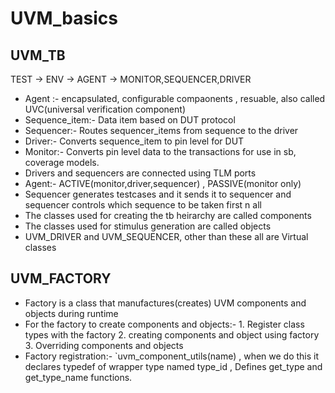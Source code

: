 # UVM_basics

## UVM_TB 
TEST -> ENV -> AGENT -> MONITOR,SEQUENCER,DRIVER
* Agent :- encapsulated, configurable compaonents , resuable, also called UVC(universal verification component)
* Sequence_item:- Data item based on DUT protocol
* Sequencer:- Routes sequencer_items from sequence to the driver
* Driver:- Converts sequence_item to pin level for DUT
* Monitor:- Converts pin level data to the transactions for use in sb, coverage models.
* Drivers and sequencers are connected using TLM ports
* Agent:- ACTIVE(monitor,driver,sequencer) , PASSIVE(monitor only)
* Sequencer generates testcases and it sends it to sequencer and sequencer controls which sequence to be taken first n all
* The classes used for creating the tb heirarchy are called components
* The classes used for stimulus generation are called objects
* UVM_DRIVER and UVM_SEQUENCER, other than these all are Virtual classes

## UVM_FACTORY
* Factory is a class that manufactures(creates) UVM components and objects during runtime
* For the factory to create components and objects:- 1. Register class types with the factory 2. creating components and object using factory 3. Overriding components and objects
* Factory registration:- `uvm_component_utils(name) , when we do this it declares typedef of wrapper type named type_id , Defines get_type and get_type_name functions.
 
  
